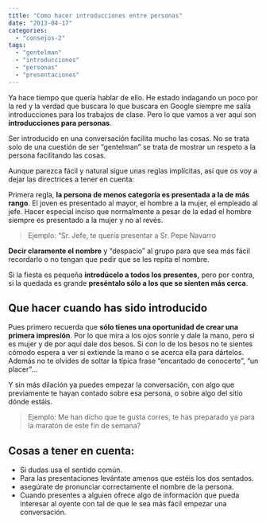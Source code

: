 ```yaml
---
title: "Como hacer introducciones entre personas"
date: "2013-04-17"
categories: 
  - "consejos-2"
tags: 
  - "gentelman"
  - "introducciones"
  - "personas"
  - "presentaciones"
---
```


Ya hace tiempo que quería hablar de ello. He estado indagando un poco por la red y la verdad que buscara lo que buscara en Google siempre me salía introducciones para los trabajos de clase. Pero lo que vamos a ver aquí son **introducciones para personas**.

Ser introducido en una conversación facilita mucho las cosas. No se trata solo de una cuestión de ser “gentelman” se trata de mostrar un respeto a la persona facilitando las cosas.

Aunque parezca fácil y natural sigue unas reglas implícitas, así que os voy a dejar las directrices a tener en cuenta:

Primera regla, **la persona de menos categoría es presentada a la de más rango**. El joven es presentado al mayor, el hombre a la mujer, el empleado al jefe. Hacer especial inciso que normalmente a pesar de la edad el hombre siempre es presentado a la mujer y no al revés.

> Ejemplo: “Sr. Jefe, te quería presentar a Sr. Pepe Navarro

**Decir claramente el nombre** y “despacio” al grupo para que sea más fácil recordarlo o no tengan que pedir que se les repita el nombre.

Si la fiesta es pequeña **introdúcelo a todos los presentes,** pero por contra, si la quedada es grande **preséntalo sólo a los que se sienten más cerca**.

## Que hacer cuando has sido introducido

Pues primero recuerda que **sólo tienes una oportunidad de crear una primera impresión**. Por lo que mira a los ojos sonríe y dale la mano, pero si es mujer y de por aquí dale dos besos. Si con lo de los besos no te sientes cómodo espera a ver si extiende la mano o se acerca ella para dártelos. Además no te olvides de soltar la típica frase “encantado de conocerte”, “un placer”...

Y sin más dilación ya puedes empezar la conversación, con algo que previamente te hayan contado sobre esa persona, o sobre algo del sitio dónde estáis.

> Ejemplo: Me han dicho que te gusta corres, te has preparado ya para la maratón de este fin de semana?

## Cosas a tener en cuenta:

- Si dudas usa el sentido común.
- Para las presentaciones levántate amenos que estéis los dos sentados.
- asegúrate de pronunciar correctamente el nombre de la persona.
- Cuando presentes a alguien ofrece algo de información que pueda interesar al oyente con tal de que le sea más fácil empezar una conversación.
